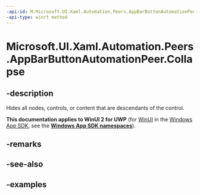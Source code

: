 ```yaml
---
-api-id: M:Microsoft.UI.Xaml.Automation.Peers.AppBarButtonAutomationPeer.Collapse
-api-type: winrt method
---
```


<!-- Method syntax.
public void AppBarButtonAutomationPeer.Collapse()
-->

# Microsoft.UI.Xaml.Automation.Peers.AppBarButtonAutomationPeer.Collapse

## -description

Hides all nodes, controls, or content that are descendants of the control.

**This documentation applies to WinUI 2 for UWP** (for [WinUI](/windows/apps/winui/winui3/) in the [Windows App SDK](/windows/apps/windows-app-sdk/), see the **[Windows App SDK namespaces](/windows/windows-app-sdk/api/winrt/)**).

## -remarks

## -see-also

## -examples
